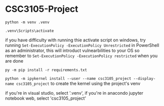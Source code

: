 # CSC3105-Project

` python -m venv .venv `

` .venv\Scripts\activate `

if you have difficulty with running thie activate script on windows, try running ` Set-ExecutionPolicy -ExecutionPolicy Unrestricted ` in PowerShell as an administrator, this will introduct vulnearbilities to your OS so remember to ` Set-ExecutionPolicy -ExecutionPolicy restricted ` when you are done

` py -m pip install -r requirements.txt `

` python -m ipykernel install --user --name csc3105_project --display-name csc3105_project ` to create the kernel using the project's venv

if you're in visual studio, select '.venv', if you're in anacondo jupyter notebook web, select 'csc3105_project'